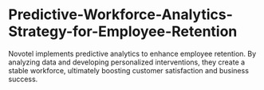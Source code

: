 # Predictive-Workforce-Analytics-Strategy-for-Employee-Retention
Novotel implements predictive analytics to enhance employee retention. By analyzing data and developing personalized interventions, they create a stable workforce, ultimately boosting customer satisfaction and business success.
